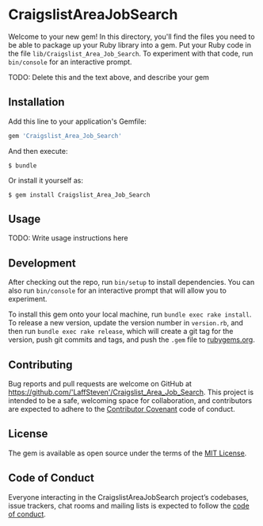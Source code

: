 # CraigslistAreaJobSearch

Welcome to your new gem! In this directory, you'll find the files you need to be able to package up your Ruby library into a gem. Put your Ruby code in the file `lib/Craigslist_Area_Job_Search`. To experiment with that code, run `bin/console` for an interactive prompt.

TODO: Delete this and the text above, and describe your gem

## Installation

Add this line to your application's Gemfile:

```ruby
gem 'Craigslist_Area_Job_Search'
```

And then execute:

    $ bundle

Or install it yourself as:

    $ gem install Craigslist_Area_Job_Search

## Usage

TODO: Write usage instructions here

## Development

After checking out the repo, run `bin/setup` to install dependencies. You can also run `bin/console` for an interactive prompt that will allow you to experiment.

To install this gem onto your local machine, run `bundle exec rake install`. To release a new version, update the version number in `version.rb`, and then run `bundle exec rake release`, which will create a git tag for the version, push git commits and tags, and push the `.gem` file to [rubygems.org](https://rubygems.org).

## Contributing

Bug reports and pull requests are welcome on GitHub at https://github.com/'LaffSteven'/Craigslist_Area_Job_Search. This project is intended to be a safe, welcoming space for collaboration, and contributors are expected to adhere to the [Contributor Covenant](http://contributor-covenant.org) code of conduct.

## License

The gem is available as open source under the terms of the [MIT License](https://opensource.org/licenses/MIT).

## Code of Conduct

Everyone interacting in the CraigslistAreaJobSearch project’s codebases, issue trackers, chat rooms and mailing lists is expected to follow the [code of conduct](https://github.com/'LaffSteven'/Craigslist_Area_Job_Search/blob/master/CODE_OF_CONDUCT.md).
